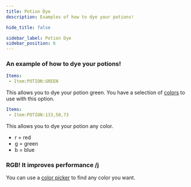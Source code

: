 ```yaml
---
title: Potion Dye
description: Examples of how to dye your potions!

hide_title: false

sidebar_label: Potion Dye
sidebar_position: 6
---
```

### An example of how to dye your potions!
```yml
Items:
 - Item:POTION:GREEN
```
This allows you to dye your potion green.
You have a selection of [colors](https://jd.papermc.io/paper/1.21.3/org/bukkit/Color.html) to use with this option.

```yml
Items:
 - Item:POTION:133,50,73
```
This allows you to dye your potion any color.

* r = red
* g = green
* b = blue

### RGB! It improves performance /j
You can use a [color picker](https://htmlcolorcodes.com/color-picker/) to find any color you want.